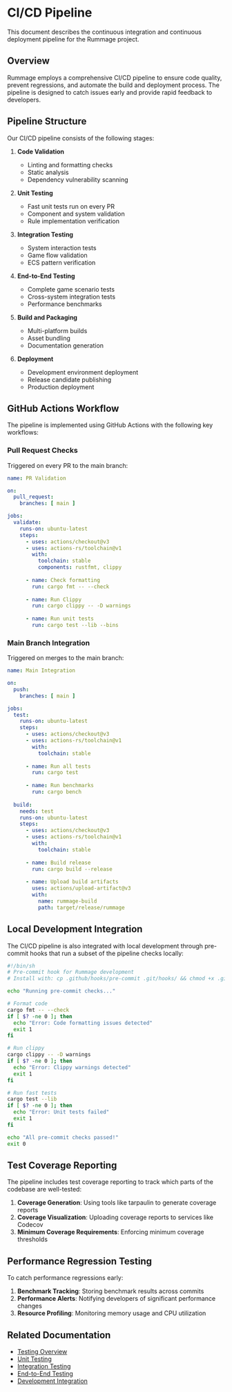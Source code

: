 # CI/CD Pipeline

This document describes the continuous integration and continuous deployment pipeline for the Rummage project.

## Overview

Rummage employs a comprehensive CI/CD pipeline to ensure code quality, prevent regressions, and automate the build and deployment process. The pipeline is designed to catch issues early and provide rapid feedback to developers.

## Pipeline Structure

Our CI/CD pipeline consists of the following stages:

1. **Code Validation**
   - Linting and formatting checks
   - Static analysis
   - Dependency vulnerability scanning

2. **Unit Testing**
   - Fast unit tests run on every PR
   - Component and system validation
   - Rule implementation verification

3. **Integration Testing**
   - System interaction tests
   - Game flow validation
   - ECS pattern verification

4. **End-to-End Testing**
   - Complete game scenario tests
   - Cross-system integration tests
   - Performance benchmarks

5. **Build and Packaging**
   - Multi-platform builds
   - Asset bundling
   - Documentation generation

6. **Deployment**
   - Development environment deployment
   - Release candidate publishing
   - Production deployment

## GitHub Actions Workflow

The pipeline is implemented using GitHub Actions with the following key workflows:

### Pull Request Checks

Triggered on every PR to the main branch:

```yaml
name: PR Validation

on:
  pull_request:
    branches: [ main ]

jobs:
  validate:
    runs-on: ubuntu-latest
    steps:
      - uses: actions/checkout@v3
      - uses: actions-rs/toolchain@v1
        with:
          toolchain: stable
          components: rustfmt, clippy
      
      - name: Check formatting
        run: cargo fmt -- --check
      
      - name: Run Clippy
        run: cargo clippy -- -D warnings
      
      - name: Run unit tests
        run: cargo test --lib --bins
```

### Main Branch Integration

Triggered on merges to the main branch:

```yaml
name: Main Integration

on:
  push:
    branches: [ main ]

jobs:
  test:
    runs-on: ubuntu-latest
    steps:
      - uses: actions/checkout@v3
      - uses: actions-rs/toolchain@v1
        with:
          toolchain: stable
      
      - name: Run all tests
        run: cargo test
      
      - name: Run benchmarks
        run: cargo bench
  
  build:
    needs: test
    runs-on: ubuntu-latest
    steps:
      - uses: actions/checkout@v3
      - uses: actions-rs/toolchain@v1
        with:
          toolchain: stable
      
      - name: Build release
        run: cargo build --release
      
      - name: Upload build artifacts
        uses: actions/upload-artifact@v3
        with:
          name: rummage-build
          path: target/release/rummage
```

## Local Development Integration

The CI/CD pipeline is also integrated with local development through pre-commit hooks that run a subset of the pipeline checks locally:

```bash
#!/bin/sh
# Pre-commit hook for Rummage development
# Install with: cp .github/hooks/pre-commit .git/hooks/ && chmod +x .git/hooks/pre-commit

echo "Running pre-commit checks..."

# Format code
cargo fmt -- --check
if [ $? -ne 0 ]; then
  echo "Error: Code formatting issues detected"
  exit 1
fi

# Run clippy
cargo clippy -- -D warnings
if [ $? -ne 0 ]; then
  echo "Error: Clippy warnings detected"
  exit 1
fi

# Run fast tests
cargo test --lib
if [ $? -ne 0 ]; then
  echo "Error: Unit tests failed"
  exit 1
fi

echo "All pre-commit checks passed!"
exit 0
```

## Test Coverage Reporting

The pipeline includes test coverage reporting to track which parts of the codebase are well-tested:

1. **Coverage Generation**: Using tools like tarpaulin to generate coverage reports
2. **Coverage Visualization**: Uploading coverage reports to services like Codecov
3. **Minimum Coverage Requirements**: Enforcing minimum coverage thresholds

## Performance Regression Testing

To catch performance regressions early:

1. **Benchmark Tracking**: Storing benchmark results across commits
2. **Performance Alerts**: Notifying developers of significant performance changes
3. **Resource Profiling**: Monitoring memory usage and CPU utilization

## Related Documentation

- [Testing Overview](index.md)
- [Unit Testing](unit_testing.md)
- [Integration Testing](integration_testing.md)
- [End-to-End Testing](end_to_end_testing.md)
- [Development Integration](development_integration.md) 